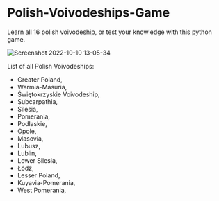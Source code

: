 # Polish-Voivodeships-Game
Learn all 16 polish voivodeship, or test your knowledge with this python game.


![Screenshot 2022-10-10 13-05-34](https://user-images.githubusercontent.com/113987919/194852470-eb81cbdb-9116-4503-a7ef-0798be92115b.jpg)

List of all Polish Voivodeships:

- Greater Poland,
- Warmia-Masuria,
- Świętokrzyskie Voivodeship,
- Subcarpathia,
- Silesia,
- Pomerania,
- Podlaskie,
- Opole,
- Masovia,
- Lubusz,
- Lublin,
- Lower Silesia,
- Łódź,
- Lesser Poland,
- Kuyavia-Pomerania,
- West Pomerania,


